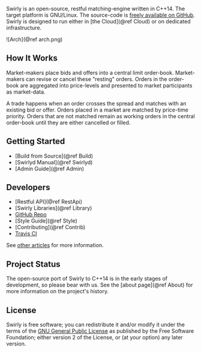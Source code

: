 Swirly is an open-source, restful matching-engine written in C++14. The target platform is
GNU/Linux. The source-code is
[freely available on GitHub](http://github.com/swirlycloud/swirly). Swirly is designed to run
either in [the Cloud](@ref Cloud) or on dedicated infrastructure.

![Arch](@ref arch.png)

How It Works
------------

Market-makers place bids and offers into a central limit order-book. Market-makers can revise or
cancel these "resting" orders. Orders in the order-book are aggregated into price-levels and
presented to market participants as market-data.

A trade happens when an order crosses the spread and matches with an existing bid or offer. Orders
placed in a market are matched by price-time priority. Orders that are not matched remain as working
orders in the central order-book until they are either cancelled or filled.

Getting Started
---------------

- [Build from Source](@ref Build)
- [Swirlyd Manual](@ref Swirlyd)
- [Admin Guide](@ref Admin)

Developers
----------

- [Restful API](@ref RestApi)
- [Swirly Libraries](@ref Library)
- [GitHub Repo](http://github.com/swirlycloud/swirly)
- [Style Guide](@ref Style)
- [Contributing](@ref Contrib)
- [Travis CI](http://travis-ci.org/swirlycloud/swirly)

See [other articles](pages.html) for more information.

Project Status
--------------

The open-source port of Swirly to C++14 is in the early stages of development, so please bear with
us. See the [about page](@ref About) for more information on the project's history.

License
-------

Swirly is free software; you can redistribute it and/or modify it under the terms of the
[GNU General Public License](http://www.gnu.org/licenses/old-licenses/gpl-2.0.txt) as published by
the Free Software Foundation; either version 2 of the License, or (at your option) any later
version.
